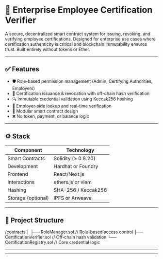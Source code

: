 # 🏢 Enterprise Employee Certification Verifier

A secure, decentralized smart contract system for issuing, revoking, and verifying employee certifications. Designed for enterprise use cases where certification authenticity is critical and blockchain immutability ensures trust. Built entirely without tokens or Ether.

---

## ✅ Features

- 🛡️ Role-based permission management (Admin, Certifying Authorities, Employers)
- 📄 Certification issuance & revocation with off-chain hash verification
- 🔍 Immutable credential validation using Keccak256 hashing
- 💼 Employer-side lookup and real-time verification
- 🧱 Modular smart contract design
- ❌ No token, payment, or balance logic

---

## ⚙️ Stack

| Component        | Technology         |
|------------------|--------------------|
| Smart Contracts  | Solidity (≥ 0.8.20) |
| Development      | Hardhat or Foundry |
| Frontend         | React/Next.js      |
| Interactions     | ethers.js or viem  |
| Hashing          | SHA-256 / Keccak256 |
| Storage (optional)| IPFS or Arweave   |

---

## 📁 Project Structure

/contracts
│
├── RoleManager.sol // Role-based access control
├── CertificationVerifier.sol // Off-chain hash validation
└── CertificationRegistry.sol // Core credential logic

---

---

